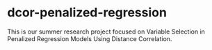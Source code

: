 # dcor-penalized-regression
This is our summer research project focused on Variable Selection in Penalized Regression Models Using Distance Correlation.

